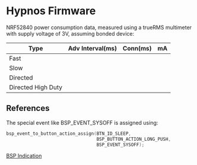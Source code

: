 # Hypnos Firmware

NRF52840 power consumption data, measured using a trueRMS multimeter with supply voltage of 3V, assuming bonded device:

| Type               | Adv Interval(ms) | Conn(ms) | mA |
|--------------------|------------------|----------|----|
| Fast               |                  |          |    |
| Slow               |                  |          |    |
| Directed           |                  |          |    |
| Directed High Duty |                  |          |    |

## References

The special event like BSP_EVENT_SYSOFF is assigned using:

```c
bsp_event_to_button_action_assign(BTN_ID_SLEEP,
                                  BSP_BUTTON_ACTION_LONG_PUSH,
                                  BSP_EVENT_SYSOFF);
```

[BSP Indication](https://infocenter.nordicsemi.com/index.jsp?topic=%2Fcom.nordic.infocenter.sdk5.v15.0.0%2Fgroup__bsp.html)